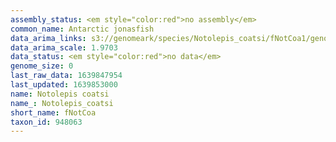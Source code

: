 ```yaml
---
assembly_status: <em style="color:red">no assembly</em>
common_name: Antarctic jonasfish
data_arima_links: s3://genomeark/species/Notolepis_coatsi/fNotCoa1/genomic_data/arima/<br>
data_arima_scale: 1.9703
data_status: <em style="color:red">no data</em>
genome_size: 0
last_raw_data: 1639847954
last_updated: 1639853000
name: Notolepis coatsi
name_: Notolepis_coatsi
short_name: fNotCoa
taxon_id: 948063
---
```

